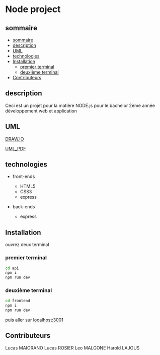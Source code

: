# Node project <!-- omit in toc -->

## sommaire

- [sommaire](#sommaire)
- [description](#description)
- [UML](#uml)
- [technologies](#technologies)
- [Installation](#installation)
  - [premier terminal](#premier-terminal)
  - [deuxième terminal](#deuxième-terminal)
- [Contributeurs](#contributeurs)

## description

Ceci est un projet pour la matière NODE.js pour le bachelor 2ème année développement web et application

## UML

[DRAW.IO](https://drive.google.com/file/d/12pwDTYfWot1YIIFc_sl_au7XTLLNB9ez/view?usp=sharing)

[UML_PDF](UMLNODE.drawio.pdf)

## technologies

- front-ends

  - HTML5
  - CSS3
  - express

- back-ends
  - express

## Installation

ouvrez deux terminal

### premier terminal

```bash
cd api
npm i
npm run dev
```

### deuxième terminal

```bash
cd frontend
npm i
npm run dev
```

puis aller sur [localhost:3001](http://localhost:3001/)

## Contributeurs

Lucas MAIORANO
Lucas ROSIER
Leo MALGONE
Harold LAJOUS
